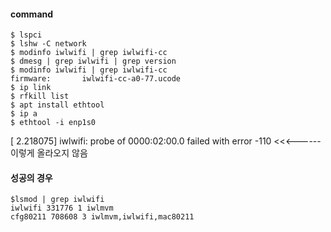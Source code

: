 #### command

```
$ lspci
$ lshw -C network
$ modinfo iwlwifi | grep iwlwifi-cc
$ dmesg | grep iwlwifi | grep version
$ modinfo iwlwifi | grep iwlwifi-cc
firmware:       iwlwifi-cc-a0-77.ucode
$ ip link 
$ rfkill list
$ apt install ethtool
$ ip a
$ ethtool -i enp1s0
```

[    2.218075] iwlwifi: probe of 0000:02:00.0 failed with error -110 <<<------ 이렇게 올라오지 않음 

#### 성공의 경우

```
$lsmod | grep iwlwifi
iwlwifi 331776 1 iwlmvm
cfg80211 708608 3 iwlmvm,iwlwifi,mac80211
```